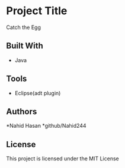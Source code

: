 
# Project Title
Catch the Egg

## Built With

* Java
## Tools
* Eclipse(adt plugin)


## Authors

*Nahid Hasan
*github/Nahid244



## License

This project is licensed under the MIT License 



